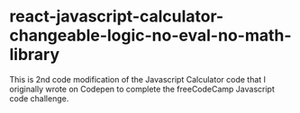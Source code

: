 # react-javascript-calculator-changeable-logic-no-eval-no-math-library
This is 2nd code modification of the Javascript Calculator code that I originally wrote on Codepen to complete the freeCodeCamp Javascript code challenge.
